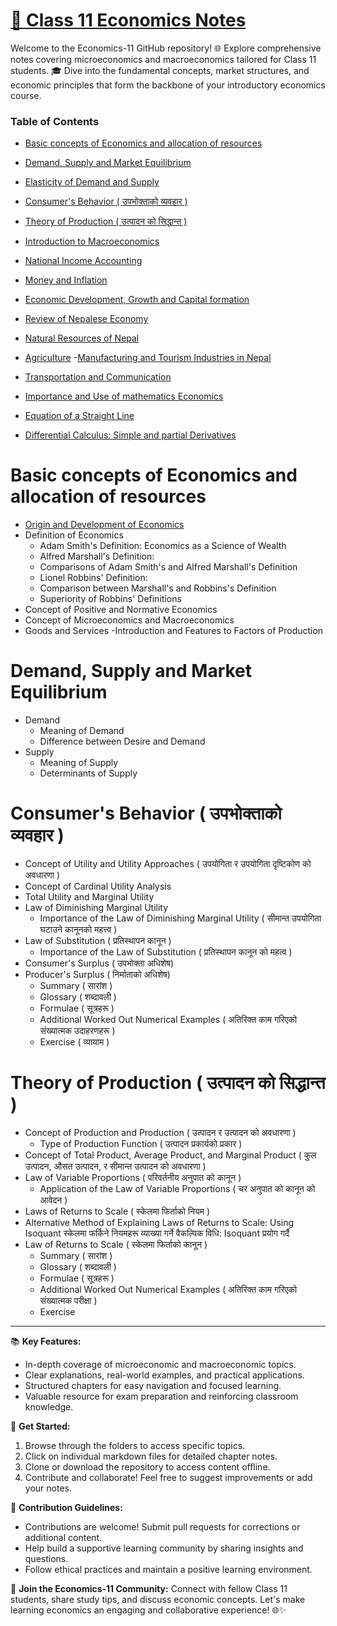 # [ 📘 Class 11 Economics Notes ](https://)

Welcome to the Economics-11 GitHub repository! 🌐 Explore comprehensive notes covering microeconomics and macroeconomics tailored for Class 11 students. 🎓 Dive into the fundamental concepts, market structures, and economic principles that form the backbone of your introductory economics course.

### Table of Contents

-  [ Basic concepts of Economics and allocation of resources](https://)

-  [ Demand, Supply and Market Equilibrium]()

-  [ Elasticity of Demand and Supply]()

-  [Consumer's Behavior ( उपभोक्ताको व्यवहार )]()

-  [Theory of Production ( उत्पादन को सिद्धान्त )](#theory-of-production)
-  [Introduction to Macroeconomics](#introduction-to-macroeconomics)
-  [National Income Accounting](#National-income-accounting)
-  [Money and Inflation](#Money-and-inflation)
-  [Economic Development, Growth and Capital formation](#)
-  [Review of Nepalese Economy](#re)
-  [Natural Resources of Nepal](#natural-resources-of-nepal)
-  [Agriculture](#agriculture) -[Manufacturing and Tourism Industries in Nepal](#)
-  [Transportation and Communication](#)
-  [Importance and Use of mathematics Economics](#)
-  [Equation of a Straight Line](#)
-  [Differential Calculus: Simple and partial Derivatives](#)

# Basic concepts of Economics and allocation of resources

-  [Origin and Development of Economics]()
-  Definition of Economics
   -  Adam Smith's Definition: Economics as a Science of Wealth
   -  Alfred Marshall's Definition:
   -  Comparisons of Adam Smith's and Alfred Marshall's Definition
   -  Lionel Robbins' Definition:
   -  Comparison between Marshall's and Robbins's Definition
   -  Superiority of Robbins' Definitions
-  Concept of Positive and Normative Economics
-  Concept of Microeconomics and Macroeconomics
-  Goods and Services
   -Introduction and Features to Factors of Production

# Demand, Supply and Market Equilibrium

-  Demand
   -  Meaning of Demand
   -  Difference between Desire and Demand
-  Supply
   -  Meaning of Supply
   -  Determinants of Supply

# Consumer's Behavior ( उपभोक्ताको व्यवहार )

-  Concept of Utility and Utility Approaches ( उपयोगिता र उपयोगिता दृष्टिकोण को अवधारणा )
-  Concept of Cardinal Utility Analysis
-  Total Utility and Marginal Utility
-  Law of Diminishing Marginal Utility
   -  Importance of the Law of Diminishing Marginal Utility ( सीमान्त उपयोगिता घटाउने कानूनको महत्त्व )
-  Law of Substitution ( प्रतिस्थापन कानून )
   -  Importance of the Law of Substitution ( प्रतिस्थापन कानून को महत्व )
-  Consumer's Surplus ( उपभोक्ता अधिशेष)
-  Producer's Surplus ( निर्माताको अधिशेष)
   -  Summary ( सारांश )
   -  Glossary ( शब्दावली )
   -  Formulae ( सूत्रहरू )
   -  Additional Worked Out Numerical Examples ( अतिरिक्त काम गरिएको संख्यात्मक उदाहरणहरू )
   -  Exercise ( व्यायाम )

# Theory of Production ( उत्पादन को सिद्धान्त )

-  Concept of Production and Production ( उत्पादन र उत्पादन को अवधारणा )
   -  Type of Production Function ( उत्पादन प्रकार्यको प्रकार )
-  Concept of Total Product, Average Product, and Marginal Product ( कुल उत्पादन, औसत उत्पादन, र सीमान्त उत्पादन को अवधारणा )
-  Law of Variable Proportions ( परिवर्तनीय अनुपात को कानून )
   -  Application of the Law of Variable Proportions ( चर अनुपात को कानून को आवेदन )
-  Laws of Returns to Scale ( स्केलमा फिर्ताको नियम )
-  Alternative Method of Explaining Laws of Returns to Scale: Using Isoquant स्केलमा फर्किने नियमहरू व्याख्या गर्ने वैकल्पिक विधि: Isoquant प्रयोग गर्दै
-  Law of Returns to Scale ( स्केलमा फिर्ताको कानून )
   -  Summary ( सारांश )
   -  Glossary ( शब्दावली )
   -  Formulae ( सूत्रहरू )
   -  Additional Worked Out Numerical Examples ( अतिरिक्त काम गरिएको संख्यात्मक परीक्षा )
   -  Exercise

---

📚 **Key Features:**

-  In-depth coverage of microeconomic and macroeconomic topics.
-  Clear explanations, real-world examples, and practical applications.
-  Structured chapters for easy navigation and focused learning.
-  Valuable resource for exam preparation and reinforcing classroom knowledge.

🚀 **Get Started:**

1. Browse through the folders to access specific topics.
2. Click on individual markdown files for detailed chapter notes.
3. Clone or download the repository to access content offline.
4. Contribute and collaborate! Feel free to suggest improvements or add your notes.

🌟 **Contribution Guidelines:**

-  Contributions are welcome! Submit pull requests for corrections or additional content.
-  Help build a supportive learning community by sharing insights and questions.
-  Follow ethical practices and maintain a positive learning environment.

🤝 **Join the Economics-11 Community:**
Connect with fellow Class 11 students, share study tips, and discuss economic concepts. Let's make learning economics an engaging and collaborative experience! 🌐✨
